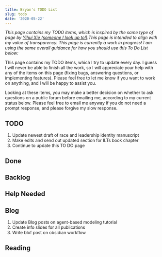 ```yaml
---
title: Bryan's TODO List
slug: todo
date: '2020-05-22'
---
```


*This page contains my TODO items, which is inspired by the same type of page by [Yihui Xie (someone I look up to!)](https://yihui.org/todo/).This page is intended to align with my value of transparency. This page is currently a work in progress! I am using the same overall guidance for how you should use this To Do List below:*

This page contains my TODO items, which I try to update every day. I guess I will never be able to finish all the work, so I will appreciate your help with any of the items on this page (fixing bugs, answering questions, or implementing features). Please feel free to let me know if you want to work on anything, and I will be happy to assist you.

Looking at these items, you may make a better decision on whether to ask questions on a public forum before emailing me, according to my current status below. Please feel free to email me anyway if you do not need a prompt response, and please forgive my slow response.


## TODO

1. Update newest draft of race and leadership identity manuscript 
2. Make edits and send out updated section for ILTs book chapter 
3. Continue to update this TO DO page

## Done




## Backlog



## Help Needed


## Blog
1. Update Blog posts on agent-based modeling tutorial 
2. Create info slides for all publications 
3. Write blof post on obsidian workflow 


## Reading

